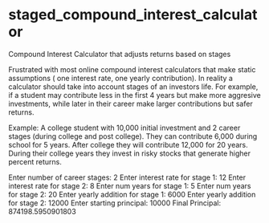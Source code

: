 # staged_compound_interest_calculator
Compound Interest Calculator that adjusts returns based on stages

Frustrated with most online compound interest calculators that make static assumptions ( one interest rate, one yearly contribution). In reality a calculator should take into account stages of an investors life. For example, if a student may contribute less in the first 4 years but make more aggresive investments, while later in their career make larger contributions but safer returns. 

Example:
A college student with 10,000 initial investment and 2 career stages (during college and post college). They can contribute 6,000 during school for 5 years. After college they will contribute 12,000 for 20 years. During their college years they invest in risky stocks that generate higher percent returns. 

Enter number of career stages: 2
Enter interest rate for stage 1: 12
Enter interest rate for stage 2: 8
Enter num years for stage 1: 5
Enter num years for stage 2: 20
Enter yearly addition for stage 1: 6000
Enter yearly addition for stage 2: 12000
Enter starting principal: 10000
Final Principal: 
874198.5950901803
